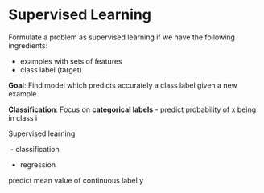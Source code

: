 # Supervised Learning
Formulate a problem as supervised learning if we have the following ingredients:
- examples with sets of features
- class label (target)

**Goal**: Find model which predicts accurately a class label given a new example.

**Classification**: Focus on **categorical labels** - predict probability of x being in class i 


Supervised learning

 - classification



- regression

predict mean value of continuous label y